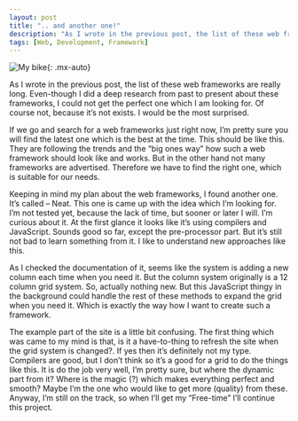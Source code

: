 ```yaml
---
layout: post
title: ".. and another one!"
description: "As I wrote in the previous post, the list of these web frameworks are really long"
tags: [Web, Development, Framework]
---
```


![My bike](https://matesnotes.files.wordpress.com/2018/10/pexels-photo-1125272.jpeg?w=1024){: .mx-auto}

As I wrote in the previous post, the list of these web frameworks are really long. Even-though I did a deep research from past to present about these frameworks, I could not get the perfect one which I am looking for. Of course not, because it’s not exists. I would be the most surprised.

If we go and search for a web frameworks just right now, I’m pretty sure you will find the latest one which is the best at the time. This should be like this. They are following the trends and the “big ones way” how such a web framework should look like and works. But in the other hand not many frameworks are advertised. Therefore we have to find the right one, which is suitable for our needs.

Keeping in mind my plan about the web frameworks, I found another one. It’s called – Neat. This one is came up with the idea which I’m looking for. I’m not tested yet, because the lack of time, but sooner or later I will. I’m curious about it. At the first glance it looks like it’s using compilers and JavaScript. Sounds good so far, except the pre-processor part. But it’s still not bad to learn something from it. I like to understand new approaches like this.

As I checked the documentation of it, seems like the system is adding a new column each time when you need it. But the column system originally is a 12 column grid system. So, actually nothing new. But this JavaScript thingy in the background could handle the rest of these methods to expand the grid when you need it. Which is exactly the way how I want to create such a framework.

The example part of the site is a little bit confusing. The first thing which was came to my mind is that, is it a have-to-thing to refresh the site when the grid system is changed?. If yes then it’s definitely not my type. Compilers are good, but I don’t think so it’s a good for a grid to do the things like this. It is do the job very well, I’m pretty sure, but where the dynamic part from it? Where is the magic (?) which makes everything perfect and smooth? Maybe I’m the one who would like to get more (quality) from these. Anyway, I’m still on the track, so when I’ll get my “Free-time” I’ll continue this project.